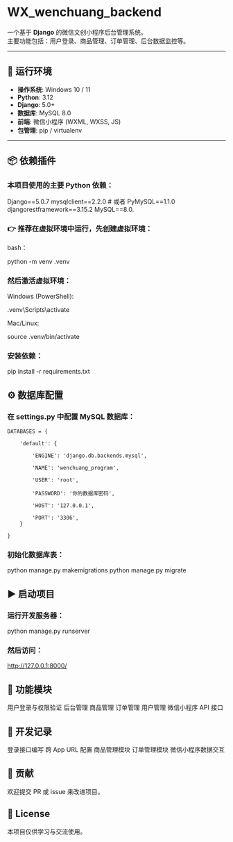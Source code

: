 # WX_wenchuang_backend

一个基于 **Django** 的微信文创小程序后台管理系统。  
主要功能包括：用户登录、商品管理、订单管理、后台数据监控等。

---

## 🚀 运行环境

- **操作系统**: Windows 10 / 11  
- **Python**: 3.12  
- **Django**: 5.0+  
- **数据库**: MySQL 8.0  
- **前端**: 微信小程序 (WXML, WXSS, JS)  
- **包管理**: pip / virtualenv  

---

## 📦 依赖插件

### 本项目使用的主要 Python 依赖：
Django==5.0.7
mysqlclient==2.2.0 # 或者 PyMySQL==1.1.0
djangorestframework==3.15.2
MySQL==8.0.
### 👉 推荐在虚拟环境中运行，先创建虚拟环境：
bash：  

python -m venv .venv
### 然后激活虚拟环境：
Windows (PowerShell):  

.venv\Scripts\activate

Mac/Linux:  

source .venv/bin/activate
### 安装依赖：
pip install -r requirements.txt


## ⚙️ 数据库配置
### 在 settings.py 中配置 MySQL 数据库：  

    DATABASES = {  

        'default': {  

            'ENGINE': 'django.db.backends.mysql',  

            'NAME': 'wenchuang_program',  

            'USER': 'root',  

            'PASSWORD': '你的数据库密码',  

            'HOST': '127.0.0.1',  

            'PORT': '3306',
        }  

    }  

### 初始化数据库表：
python manage.py makemigrations
python manage.py migrate


## ▶️ 启动项目
### 运行开发服务器：
python manage.py runserver
### 然后访问：
http://127.0.0.1:8000/

## 📌 功能模块
用户登录与权限验证
后台管理
商品管理
订单管理
用户管理
微信小程序 API 接口

## 📝 开发记录
 登录接口编写
 跨 App URL 配置
 商品管理模块
 订单管理模块
 微信小程序数据交互

## 🤝 贡献
欢迎提交 PR 或 issue 来改进项目。

## 📄 License
本项目仅供学习与交流使用。
